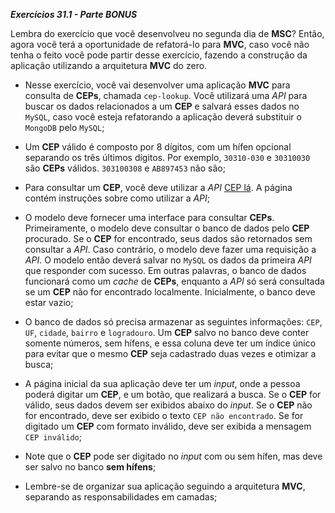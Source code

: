_**Exercícios 31.1 - Parte BONUS**_

Lembra do exercício que você desenvolveu no segunda dia de **MSC**? Então, agora você terá a oportunidade de refatorá-lo para **MVC**, caso você não tenha o feito você pode partir desse exercício, fazendo a construção da aplicação utilizando a arquitetura **MVC** do zero.

 - Nesse exercício, você vai desenvolver uma aplicação **MVC** para consulta de **CEPs**, chamada `cep-lookup`. Você utilizará uma _API_ para buscar os dados relacionados a um **CEP** e salvará esses dados no `MySQL`, caso você esteja refatorando a aplicação deverá substituir o `MongoDB` pelo `MySQL`;

 - Um **CEP** válido é composto por 8 dígitos, com um hífen opcional separando os três últimos dígitos. Por exemplo, `30310-030` e `30310030` são **CEPs** válidos. `303100308` e `AB897453` não são;

 - Para consultar um **CEP**, você deve utilizar a _API_ [CEP lá](http://cep.la/api). A página contém instruções sobre como utilizar a _API_;

 - O modelo deve fornecer uma interface para consultar **CEPs**. Primeiramente, o modelo deve consultar o banco de dados pelo **CEP** procurado. Se o **CEP** for encontrado, seus dados são retornados sem consultar a _API_. Caso contrário, o modelo deve fazer uma requisição a _API_. O modelo então deverá salvar no `MySQL` os dados da primeira _API_ que responder com sucesso. Em outras palavras, o banco de dados funcionará como um _cache_ de **CEPs**, enquanto a _API_ só será consultada se um **CEP** não for encontrado localmente. Inicialmente, o banco deve estar vazio;

 - O banco de dados só precisa armazenar as seguintes informações: `CEP`, `UF`, `cidade`, `bairro` e `logradouro`. Um **CEP** salvo no banco deve conter somente números, sem hífens, e essa coluna deve ter um índice único para evitar que o mesmo **CEP** seja cadastrado duas vezes e otimizar a busca;

 - A página inicial da sua aplicação deve ter um _input_, onde a pessoa poderá digitar um **CEP**, e um botão, que realizará a busca. Se o **CEP** for válido, seus dados devem ser exibidos abaixo do _input_. Se o **CEP** não for encontrado, deve ser exibido o texto `CEP não encontrado`. Se for digitado um **CEP** com formato inválido, deve ser exibida a mensagem `CEP inválido`;

 - Note que o **CEP** pode ser digitado no _input_ com ou sem hífen, mas deve ser salvo no banco **sem hífens**;

 - Lembre-se de organizar sua aplicação seguindo a arquitetura **MVC**, separando as responsabilidades em camadas;
